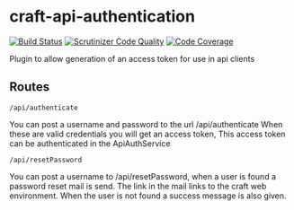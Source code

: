 # craft-api-authentication
[![Build Status](https://scrutinizer-ci.com/g/nerds-and-company/craft-api-authentication-plugin/badges/build.png?b=master)](https://scrutinizer-ci.com/g/nerds-and-company/craft-api-authentication-plugin/build-status/master)
[![Scrutinizer Code Quality](https://scrutinizer-ci.com/g/nerds-and-company/craft-api-authentication-plugin/badges/quality-score.png?b=master)](https://scrutinizer-ci.com/g/nerds-and-company/craft-api-authentication-plugin/?branch=master)
[![Code Coverage](https://scrutinizer-ci.com/g/nerds-and-company/craft-api-authentication-plugin/badges/coverage.png?b=master)](https://scrutinizer-ci.com/g/nerds-and-company/craft-api-authentication-plugin/?branch=master)

Plugin to allow generation of an access token for use in api clients

## Routes

`/api/authenticate`

You can post a username and password to the url /api/authenticate
When these are valid credentials you will get an access token,
This access token can be authenticated in the ApiAuthService

`/api/resetPassword`

You can post a username to /api/resetPassword, when a user is found a password reset mail is send.
The link in the mail links to the craft web environment.
When the user is not found a success message is also given.
